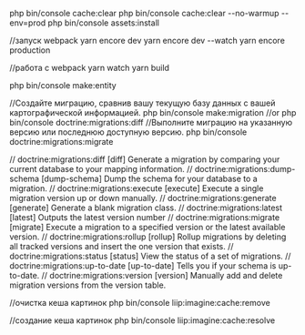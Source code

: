 php bin/console cache:clear
php bin/console cache:clear --no-warmup --env=prod
php bin/console assets:install

//запуск webpack
 yarn encore dev
 yarn encore dev --watch
 yarn encore production
 
//работа с webpack
yarn watch
yarn build

php bin/console make:entity

//Создайте миграцию, сравнив вашу текущую базу данных с вашей картографической информацией.
php bin/console make:migration
//or
php bin/console doctrine:migrations:diff 
//Выполните миграцию на указанную версию или последнюю доступную версию.
php bin/console doctrine:migrations:migrate 


// doctrine:migrations:diff                [diff] Generate a migration by comparing your current database to your mapping information.
// doctrine:migrations:dump-schema         [dump-schema] Dump the schema for your database to a migration.
// doctrine:migrations:execute             [execute] Execute a single migration version up or down manually.
// doctrine:migrations:generate            [generate] Generate a blank migration class.
// doctrine:migrations:latest              [latest] Outputs the latest version number
// doctrine:migrations:migrate             [migrate] Execute a migration to a specified version or the latest available version.
// doctrine:migrations:rollup              [rollup] Rollup migrations by deleting all tracked versions and insert the one version that exists.
// doctrine:migrations:status              [status] View the status of a set of migrations.
// doctrine:migrations:up-to-date          [up-to-date] Tells you if your schema is up-to-date.
// doctrine:migrations:version             [version] Manually add and delete migration versions from the version table.


//очистка кеша картинок
php bin/console liip:imagine:cache:remove

//создание кеша картинок 
php bin/console liip:imagine:cache:resolve <PATH-OF-IMAGES>